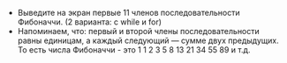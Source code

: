 - Выведите на экран первые 11 членов последовательности Фибоначчи. (2 варианта: с while и for)
- Напоминаем, что: первый и второй члены последовательности равны единицам, а каждый следующий — сумме двух предыдущих. То есть числа Фибоначчи - это 1  1  2  3  5  8  13  21  34  55  89  и т.д.
